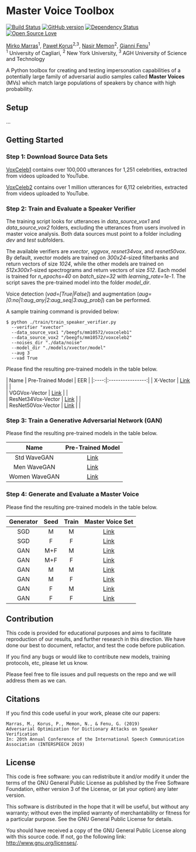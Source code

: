 # Master Voice Toolbox
[![Build Status](https://travis-ci.org/pages-themes/cayman.svg?branch=master)](https://travis-ci.org/pages-themes/cayman)
[![GitHub version](https://badge.fury.io/gh/boennemann%2Fbadges.svg)](http://badge.fury.io/gh/boennemann%2Fbadges)
[![Dependency Status](https://david-dm.org/boennemann/badges.svg)](https://david-dm.org/boennemann/badges)
[![Open Source Love](https://badges.frapsoft.com/os/gpl/gpl.svg?v=102)](https://github.com/ellerbrock/open-source-badge/)

[Mirko Marras](https://www.mirkomarras.com/)<sup>1</sup>, [Paweł Korus](http://kt.agh.edu.pl/~korus/)<sup>2,3</sup>, 
[Nasir Memon](https://engineering.nyu.edu/faculty/nasir-memon)<sup>2</sup>, [Gianni Fenu](http://people.unica.it/giannifenu/)<sup>1</sup>
<br/><sup>1</sup> University of Cagliari, <sup>2</sup> New York University, <sup>3</sup> AGH University of Science and Technology

A Python toolbox for creating and testing impersonation capabilities of a potentially large family of adversarial audio
samples called **Master Voices** (MVs) which match large populations of speakers by chance with high probability. 

## Setup 

...

## Getting Started

### Step 1: Download Source Data Sets
[VoxCeleb1](http://www.robots.ox.ac.uk/~vgg/data/voxceleb/vox1.html) contains over 100,000 utterances for 1,251 
celebrities, extracted from videos uploaded to YouTube. 

[VoxCeleb2](http://www.robots.ox.ac.uk/~vgg/data/voxceleb/vox2.html) contains over 1 million utterances for 6,112 
celebrities, extracted from videos uploaded to YouTube.

### Step 2: Train and Evaluate a Speaker Verifier

The training script looks for utterances in *data_source_vox1* and *data_source_vox2* folders, excluding the utterances 
from users involved in master voice analysis. Both data sources must point to a folder including *dev* and *test* subfolders. 

The available verifiers are *xvector*, *vggvox*, *resnet34vox*, and *resnet50vox*. By default, xvector models
are trained on *300x24*-sized filterbanks and return vectors of size *1024*, while the other models are trained on 
*512x300x1*-sized spectrograms and return vectors of size *512*. Each model is trained for *n_epochs=40* on *batch_size=32* with *learning_rate=1e-1*.
The script saves the pre-trained model into the folder *model_dir*.

Voice detection (*vad=[True|False]*) and augmentation (*aug=[0:no|1:aug_any|2:aug_seq|3:aug_prob]*) can be performed. 

A sample training command is provided below: 

```
$ python ./train/train_speaker_verifier.py 
  --verifier "xvector"
  --data_source_vox1 "/beegfs/mm10572/voxceleb1" 
  --data_source_vox2 "/beegfs/mm10572/voxceleb2" 
  --noises_dir "./data/noise"
  --model_dir "./models/xvector/model"
  --aug 3 
  --vad True 
```

Please find the resulting pre-trained models in the table below.
 
| Name | Pre-Trained Model | EER |
|:----:|:----------------:|
|  X-Vector    |       [Link]()           |        |        
|  VGGVox-Vector    |      [Link]()              |    |            
|  ResNet34Vox-Vector    |       [Link]()             |   |             
|  ResNet50Vox-Vector    |      [Link]()              |    |            

### Step 3: Train a Generative Adversarial Network (GAN)

Please find the resulting pre-trained models in the table below.
 
| Name | Pre-Trained Model | 
|:----:|:----------------:|
|  Std WaveGAN    |       [Link]()           |         
|  Men WaveGAN   |      [Link]()              |              
|  Women WaveGAN    |       [Link]()             |        

### Step 4: Generate and Evaluate a Master Voice

Please find the resulting pre-trained models in the table below.
 
| Generator | Seed | Train | Master Voice Set | 
|:----:|:----------------:|:----------------:|:----------------:|
|  SGD    | M | M |     [Link]()           |         
|  SGD  |  F | F |   [Link]()              |              
|  GAN   | M+F  | M |    [Link]()             |       
|  GAN   | M+F  | F |    [Link]()             |       
|  GAN   | M  | M |    [Link]()             |       
|  GAN   | M  | F |    [Link]()             |       
|  GAN   | F  | M |    [Link]()             |       
|  GAN   | F  | F |    [Link]()             |  

## Contribution
This code is provided for educational purposes and aims to facilitate reproduction of our results, and further research 
in this direction. We have done our best to document, refactor, and test the code before publication.

If you find any bugs or would like to contribute new models, training protocols, etc, please let us know.

Please feel free to file issues and pull requests on the repo and we will address them as we can.

## Citations
If you find this code useful in your work, please cite our papers:

```
Marras, M., Korus, P., Memon, N., & Fenu, G. (2019)
Adversarial Optimization for Dictionary Attacks on Speaker Verification
In: 20th Annual Conference of the International Speech Communication Association (INTERSPEECH 2019)
```

## License
This code is free software: you can redistribute it and/or modify it under the terms of the GNU General Public License as published by the Free Software Foundation, either version 3 of the License, or (at your option) any later version.

This software is distributed in the hope that it will be useful, but without any warranty; without even the implied warranty of merchantability or fitness for a particular purpose. See the GNU General Public License for details.

You should have received a copy of the GNU General Public License along with this source code. If not, go the following link: http://www.gnu.org/licenses/.


